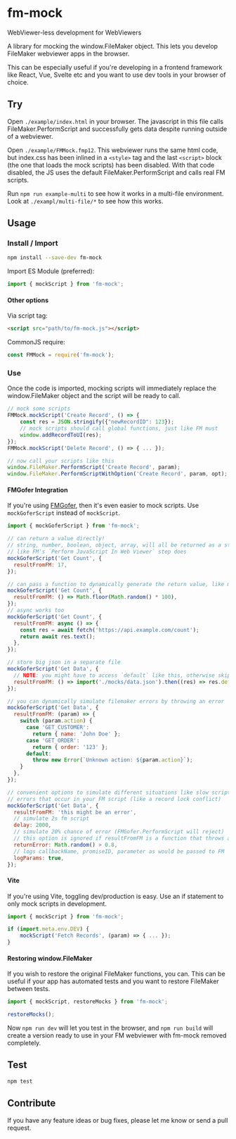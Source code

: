 # fm-mock

WebViewer-less development for WebViewers

A library for mocking the window.FileMaker object. This lets you develop FileMaker webviewer apps in the browser.

This can be especially useful if you're developing in a frontend framework like React, Vue, Svelte etc and you want to use dev tools in your browser of choice.

## Try

Open `./example/index.html` in your browser. The javascript in this file calls FileMaker.PerformScript and successfully gets data despite running outside of a webviewer.

Open `./example/FMMock.fmp12`. This webviewer runs the same html code, but index.css has been inlined in a `<style>` tag and the last `<script>` block (the one that loads the mock scripts) has been disabled. With that code disabled, the JS uses the default FileMaker.PerformScript and calls real FM scripts.

Run `npm run example-multi` to see how it works in a multi-file environment. Look at `./exampl/multi-file/*` to see how this works.

## Usage

### Install / Import

```sh
npm install --save-dev fm-mock
```

Import ES Module (preferred):

```javascript
import { mockScript } from 'fm-mock';
```

#### Other options

Via script tag:

```html
<script src="path/to/fm-mock.js"></script>
```

CommonJS require:

```javascript
const FMMock = require('fm-mock');
```

### Use

Once the code is imported, mocking scripts will immediately replace the window.FileMaker object and the script will be ready to call.

```javascript
// mock some scripts
FMMock.mockScript('Create Record', () => {
    const res = JSON.stringify({"newRecordID": 123});
    // mock scripts should call global functions, just like FM must
    window.addRecordToUI(res);
});
FMMock.mockScript('Delete Record', () => { ... });

// now call your scripts like this
window.FileMaker.PerformScript('Create Record', param);
window.FileMaker.PerformScriptWithOption('Create Record', param, opt);
```

#### FMGofer Integration

If you're using [FMGofer](https://github.com/jwillinghalpern/fm-gofer), then
it's even easier to mock scripts. Use `mockGoferScript` instead of `mockScript`.

```javascript
import { mockGoferScript } from 'fm-mock';

// can return a value directly!
// string, number, boolean, object, array, will all be returned as a string just
// like FM's `Perform JavaScript In Web Viewer` step does
mockGoferScript('Get Count', {
  resultFromFM: 17,
});

// can pass a function to dynamically generate the return value, like mockScript
mockGoferScript('Get Count', {
  resultFromFM: () => Math.floor(Math.random() * 100),
});
// async works too
mockGoferScript('Get Count', {
  resultFromFM: async () => {
    const res = await fetch('https://api.example.com/count');
    return await res.text();
  },
});

// store big json in a separate file
mockGoferScript('Get Data', {
  // NOTE: you might have to access `default` like this, otherwise skip the `then` part
  resultFromFM: () => import('./mocks/data.json').then((res) => res.default),
});

// you can dynamically simulate filemaker errors by throwing an error
mockGoferScript('Get Data', {
  resultFromFM: (param) => {
    switch (param.action) {
      case 'GET_CUSTOMER':
        return { name: 'John Doe' };
      case 'GET_ORDER':
        return { order: '123' };
      default:
        throw new Error(`Unknown action: ${param.action}`);
    }
  },
});

// convenient options to simulate different situations like slow scripts and
// errors that occur in your FM script (like a record lock conflict)
mockGoferScript('Get Data', {
  resultFromFM: 'this might be an error',
  // simulate 2s fm script
  delay: 2000,
  // simulate 20% chance of error (FMGofer.PerformScript will reject)
  // this option is ignored if resultFromFM is a function that throws an error
  returnError: Math.random() > 0.8,
  // logs callbackName, promiseID, parameter as would be passed to FM
  logParams: true,
});
```

#### Vite

If you're using Vite, toggling dev/production is easy. Use an if statement to only mock scripts in development.

```javascript
import { mockScript } from 'fm-mock';

if (import.meta.env.DEV) {
    mockScript('Fetch Records', (param) => { ... });
}
```

#### Restoring window.FileMaker

If you wish to restore the original FileMaker functions, you can. This can be useful if your app has automated tests and you want to restore FileMaker between tests.

```javascript
import { mockScript, restoreMocks } from 'fm-mock';

restoreMocks();
```

Now `npm run dev` will let you test in the browser, and `npm run build` will create a version ready to use in your FM webviewer with fm-mock removed completely.

## Test

```sh
npm test
```

## Contribute

If you have any feature ideas or bug fixes, please let me know or send a pull request.
